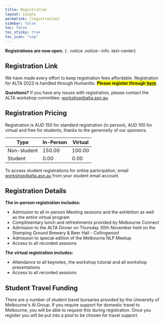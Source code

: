 ```yaml
---
title: Registration
layout: single
permalink: /registration/
sidebar: false
toc: false
toc_sticky: true
toc_icon: "cog"
---
```


**Registrations are now open.**
{: .notice .notice--info .text-center}

## Registration Link
We have made every effort to keep registration fees affordable. Registration for ALTA 2023 is handled through Humanitix. <span style="font-weight: bold;background-color:yellow">Please register through <a href="https://events.humanitix.com/alta-2023?c=register" target="_blank">here</a></span>.

**Questions?**  If you have any issues with registration, please contact the ALTA workshop committee: [workshop@alta.asn.au](mailto:workshop@alta.asn.au).

## Registration Pricing
Registration is AUD 150 for standard registration (in person), AUD 100 for virtual and free for students, thanks to the generosity of our sponsors.<br>

| Type |In-Person|	Virtual| 
|---|---|---|
|Non-student|	150.00	| 100.00|
|Student  |	0.00	| 0.00|

To access student registrations for online participation, email [workshop@alta.asn.au](mailto:workshop@alta.asn.au) from your student email account.

## Registration Details

**The in-person registration includes:**
* Admission to all in-person Meeting sessions and the exhibition as well as the entire virtual program
* Complimentary lunch and refreshments provided by Melbourne Connect
* Admission to the ALTA Dinner on Thursday 30th November held on the Stomping Ground Brewery & Beer Hall - Collingwood
* Admission to special edition of the Melbourne NLP Meetup
* Access to all recorded sessions
  
**The virtual registration includes:**
* Attendance to all keynotes, the workshop tutorial and all workshop presentations
* Access to all recorded sessions

## Student Travel Funding

There are a number of student travel bursaries provided by the University of Melbourne's AI Group. If you require support for domestic travel to Melbourne, you will be able to request this during registration. Once you register you will be put into a pool to be chosen for travel support.
